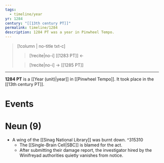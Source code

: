 ```yaml
---
tags:
  - timeline/year
yr: 1284
century: "[[13th century PT]]"
permalink: timeline/1284
description: 1284 PT was a year in Pinwheel Tempo.
---
```

>[!column | no-title txt-c]
>>[!recite|no-i] [[1283 PT]] ←
>
>> [!recite|no-i] → [[1285 PT]]

---
**1284 PT** is a [[Year (unit)|year]] in [[Pinwheel Tempo]]. It took place in the [[13th century PT]]. 

# Events


# Neun (9)

* A wing of the [[Sinag National Library]] was burnt down. ^315310
	* The [[Single-Brain Cell|SBC]] is blamed for the act. 
	* After submitting their damage report, the investigator hired by the Winifreyad authorities quietly vanishes from notice.